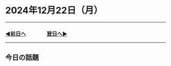 # 2024年12月22日（月）

---

### [◀️前日へ](https://github.com/yuasys/chatty-journal/blob/main/2024/12/2024-12-21.md)&emsp;&emsp;&emsp;&emsp;[翌日へ▶️](https://github.com/yuasys/chatty-journal/blob/main/2024/12/2024-12-23.md)

---

## 今日の話題
